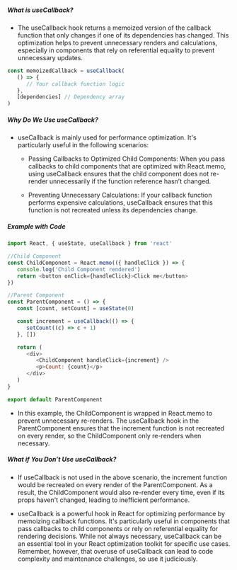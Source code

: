 ##### What is useCallback?

-  The useCallback hook returns a memoized version of the callback function that only changes if one of its dependencies has changed. This optimization helps to prevent unnecessary renders and calculations, especially in components that rely on referential equality to prevent unnecessary updates.

```js
const memoizedCallback = useCallback(
   () => {
      // Your callback function logic
   },
   [dependencies] // Dependency array
)
```

##### Why Do We Use useCallback?

-  useCallback is mainly used for performance optimization. It's particularly useful in the following scenarios:

   -  Passing Callbacks to Optimized Child Components: When you pass callbacks to child components that are optimized with React.memo, using useCallback ensures that the child component does not re-render unnecessarily if the function reference hasn’t changed.

   -  Preventing Unnecessary Calculations: If your callback function performs expensive calculations, useCallback ensures that this function is not recreated unless its dependencies change.

##### Example with Code

```js
import React, { useState, useCallback } from 'react'

//Child Component
const ChildComponent = React.memo(({ handleClick }) => {
   console.log('Child Component rendered')
   return <button onClick={handleClick}>Click me</button>
})

//Parent Component
const ParentComponent = () => {
   const [count, setCount] = useState(0)

   const increment = useCallback(() => {
      setCount((c) => c + 1)
   }, [])

   return (
      <div>
         <ChildComponent handleClick={increment} />
         <p>Count: {count}</p>
      </div>
   )
}

export default ParentComponent
```

-  In this example, the ChildComponent is wrapped in React.memo to prevent unnecessary re-renders. The useCallback hook in the ParentComponent ensures that the increment function is not recreated on every render, so the ChildComponent only re-renders when necessary.

##### What if You Don’t Use useCallback?

-  If useCallback is not used in the above scenario, the increment function would be recreated on every render of the ParentComponent. As a result, the ChildComponent would also re-render every time, even if its props haven't changed, leading to inefficient performance.

-  useCallback is a powerful hook in React for optimizing performance by memoizing callback functions. It's particularly useful in components that pass callbacks to child components or rely on referential equality for rendering decisions. While not always necessary, useCallback can be an essential tool in your React optimization toolkit for specific use cases. Remember, however, that overuse of useCallback can lead to code complexity and maintenance challenges, so use it judiciously.
